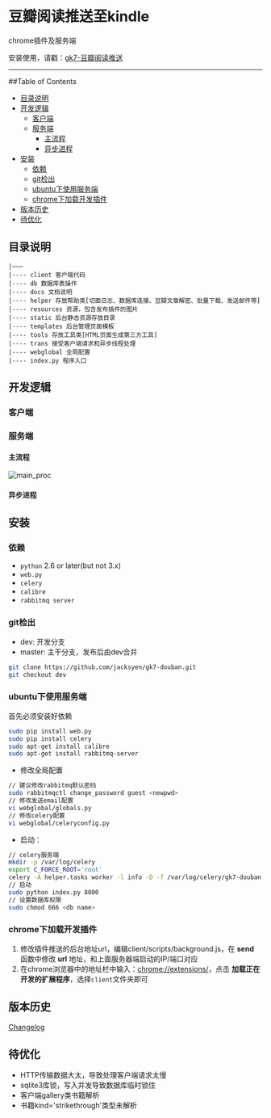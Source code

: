 # 豆瓣阅读推送至kindle
chrome插件及服务端

安装使用，请戳：[gk7-豆瓣阅读推送](https://chrome.google.com/webstore/detail/lmiobbkpdjmkfhgagdkpgbgonkogbllb)

---------

##Table of Contents

- [目录说明](#目录说明)
- [开发逻辑](#开发逻辑)
  - [客户端](#客户端)
  - [服务端](#服务端)
    - [主流程](#主流程)
    - [异步进程](#异步进程)
- [安装](#安装)
  - [依赖](#依赖)
  - [git检出](#git检出)
  - [ubuntu下使用服务端](#ubuntu下使用服务端)
  - [chrome下加载开发插件](#chrome下加载开发插件)
- [版本历史](#版本历史)
- [待优化](#待优化)

## 目录说明 ##
```
|———
|---- client 客户端代码
|---- db 数据库表操作
|---- docs 文档说明
|---- helper 存放帮助类[切面日志、数据库连接、豆瓣文章解密、批量下载、发送邮件等]
|---- resources 资源，包含发布插件的图片
|---- static 后台静态资源存放目录
|---- templates 后台管理页面模板
|---- tools 存放工具类[HTML页面生成第三方工具]
|---- trans 接受客户端请求和异步线程处理
|---- webglobal 全局配置
|---- index.py 程序入口
```

## 开发逻辑 ##

### 客户端 ###

### 服务端 ###

#### 主流程 ####
![main_proc](https://raw.githubusercontent.com/jacksyen/gk7-douban/dev/resources/main_.png)


#### 异步进程 ####

## 安装 ##

### 依赖 ###

+ `python` 2.6 or later(but not 3.x)
+ `web.py`
+ `celery`
+ `calibre`
+ `rabbitmq server`

### git检出 ###

+ dev: 开发分支
+ master: 主干分支，发布后由dev合并
```bash
git clone https://github.com/jacksyen/gk7-douban.git
git checkout dev
```

### ubuntu下使用服务端 ###

首先必须安装好依赖
```bash
sudo pip install web.py
sudo pip install celery
sudo apt-get install calibre
sudo apt-get install rabbitmq-server
```

* 修改全局配置
```bash
// 建议修改rabbitmq默认密码
sudo rabbitmqctl change_password guest <newpwd>
// 修改发送email配置
vi webglobal/globals.py
// 修改celery配置
vi webglobal/celeryconfig.py
```
* 启动：
```bash
// celery服务端
mkdir -p /var/log/celery
export C_FORCE_ROOT='root'
celery -A helper.tasks worker -l info -D -f /var/log/celery/gk7-douban.log --pidfile=/var/run/celery.pid
// 启动
sudo python index.py 8000
// 设置数据库权限
sudo chmod 666 <db name>
```

### chrome下加载开发插件 ###

1. 修改插件推送的后台地址url，编辑client/scripts/background.js，在 **send** 函数中修改 **url** 地址，和上面服务器端启动的IP/端口对应
2. 在chrome浏览器中的地址栏中输入：[chrome://extensions/](chrome://extensions/)，点击 **加载正在开发的扩展程序**，选择`client`文件夹即可

## 版本历史 ##

[Changelog](https://github.com/jacksyen/gk7-douban/blob/dev/CHANGELOG.md)


## 待优化 ##
+ HTTP传输数据大太，导致处理客户端请求太慢
+ sqlite3库锁，写入并发导致数据库临时锁住
+ 客户端gallery类书籍解析
+ 书籍kind='strikethrough'类型未解析
